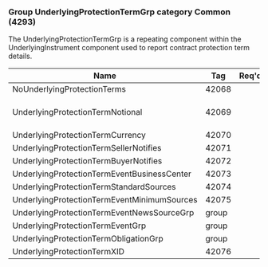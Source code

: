 ### Group UnderlyingProtectionTermGrp category Common (4293)

The UnderlyingProtectionTermGrp is a repeating component within the UnderlyingInstrument component used to report contract protection term details.

| Name                                        | Tag   | Req'd | Documentation                                       |
|---------------------------------------------|-------|----------|-----------------------------------------------------|
| NoUnderlyingProtectionTerms                 | 42068 |       |                                                     |
| UnderlyingProtectionTermNotional            | 42069 |       | Required if NoUnderlyingProtectionTerms(42068) > 0. |
| UnderlyingProtectionTermCurrency            | 42070 |       |                                                     |
| UnderlyingProtectionTermSellerNotifies      | 42071 |       |                                                     |
| UnderlyingProtectionTermBuyerNotifies       | 42072 |       |                                                     |
| UnderlyingProtectionTermEventBusinessCenter | 42073 |       |                                                     |
| UnderlyingProtectionTermStandardSources     | 42074 |       |                                                     |
| UnderlyingProtectionTermEventMinimumSources | 42075 |       |                                                     |
| UnderlyingProtectionTermEventNewsSourceGrp  | group |       |                                                     |
| UnderlyingProtectionTermEventGrp            | group |       |                                                     |
| UnderlyingProtectionTermObligationGrp       | group |       |                                                     |
| UnderlyingProtectionTermXID                 | 42076 |       |                                                     |

